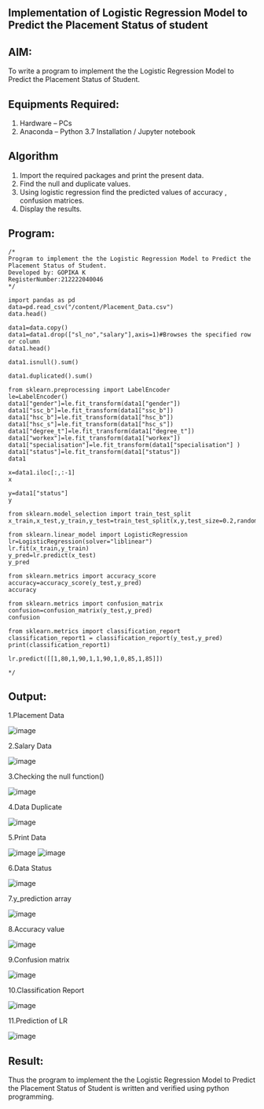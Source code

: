 ## Implementation of Logistic Regression Model to Predict the Placement Status of student
## AIM:
To write a program to implement the the Logistic Regression Model to Predict the Placement Status of Student.

## Equipments Required:
1. Hardware – PCs
2. Anaconda – Python 3.7 Installation / Jupyter notebook

## Algorithm
1. Import the required packages and print the present data.
2. Find the null and duplicate values.
3. Using logistic regression find the predicted values of accuracy , confusion matrices.
4. Display the results.
 
## Program:
```
/*
Program to implement the the Logistic Regression Model to Predict the Placement Status of Student.
Developed by: GOPIKA K
RegisterNumber:212222040046  
*/
```
```
import pandas as pd
data=pd.read_csv("/content/Placement_Data.csv")
data.head()

data1=data.copy()
data1=data1.drop(["sl_no","salary"],axis=1)#Browses the specified row or column
data1.head()

data1.isnull().sum()

data1.duplicated().sum()

from sklearn.preprocessing import LabelEncoder
le=LabelEncoder()
data1["gender"]=le.fit_transform(data1["gender"])
data1["ssc_b"]=le.fit_transform(data1["ssc_b"])
data1["hsc_b"]=le.fit_transform(data1["hsc_b"])
data1["hsc_s"]=le.fit_transform(data1["hsc_s"])
data1["degree_t"]=le.fit_transform(data1["degree_t"])
data1["workex"]=le.fit_transform(data1["workex"])
data1["specialisation"]=le.fit_transform(data1["specialisation"] )     
data1["status"]=le.fit_transform(data1["status"])       
data1 

x=data1.iloc[:,:-1]
x

y=data1["status"]
y

from sklearn.model_selection import train_test_split
x_train,x_test,y_train,y_test=train_test_split(x,y,test_size=0.2,random_state=0)

from sklearn.linear_model import LogisticRegression
lr=LogisticRegression(solver="liblinear")
lr.fit(x_train,y_train)
y_pred=lr.predict(x_test)
y_pred

from sklearn.metrics import accuracy_score
accuracy=accuracy_score(y_test,y_pred)
accuracy

from sklearn.metrics import confusion_matrix
confusion=confusion_matrix(y_test,y_pred)
confusion

from sklearn.metrics import classification_report
classification_report1 = classification_report(y_test,y_pred)
print(classification_report1)

lr.predict([[1,80,1,90,1,1,90,1,0,85,1,85]])

*/
```

## Output:
1.Placement Data

![image](https://github.com/user-attachments/assets/ffc73a11-8cbf-4b2b-a765-41c8bce8545b)

2.Salary Data

![image](https://github.com/user-attachments/assets/43e24a1e-1222-475a-96cf-53e3eb1af67c)

3.Checking the null function()

![image](https://github.com/user-attachments/assets/30e5f2f2-8686-4f14-a9b4-c506e5d76ff7)

4.Data Duplicate

![image](https://github.com/user-attachments/assets/80a0b4b1-9a00-43be-a907-479a0f48a7fe)

5.Print Data

![image](https://github.com/user-attachments/assets/5f7f1781-0c65-4a83-a88e-52d6ee301daf)
![image](https://github.com/user-attachments/assets/76f3cf8c-7801-4b25-a136-54f74868b8ec)

6.Data Status

![image](https://github.com/user-attachments/assets/2c84c5c8-261c-417b-9dca-51276f5d92ca)

7.y_prediction array

![image](https://github.com/user-attachments/assets/8880d2c3-79f6-43c0-b87c-71e359ec5f63)

8.Accuracy value

![image](https://github.com/user-attachments/assets/c192e99c-97dc-4e72-a063-1431ce48de33)

9.Confusion matrix

![image](https://github.com/user-attachments/assets/0ff0854e-15f0-4704-a0bc-12dff8097002)

10.Classification Report

![image](https://github.com/user-attachments/assets/f22b8f82-9fd6-4aa4-96ce-c796ce3dea0d)

11.Prediction of LR

![image](https://github.com/user-attachments/assets/2ada9c26-5baa-4347-84cf-c3e75d4b158c)

## Result:
Thus the program to implement the the Logistic Regression Model to Predict the Placement Status of Student is written and verified using python programming.
